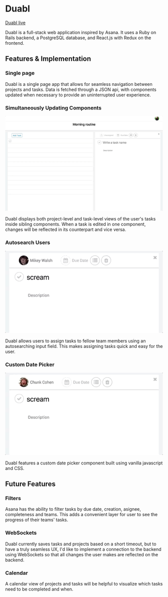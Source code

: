 # Duabl

[Duabl live](http://duabl.herokuapp.com)

Duabl is a full-stack web application inspired by Asana. It uses a Ruby on Rails backend, a PostgreSQL database, and React.js with Redux on the frontend.

## Features & Implementation

### Single page

Duabl is a single page app that allows for seamless navigation between projects and tasks. Data is fetched through a JSON api, with components updated when necessary to provide an uninterrupted user experience.

### Simultaneously Updating Components

![Simultaneous Updating](docs/sim-update.gif)

Duabl displays both project-level and task-level views of the user's tasks inside sibling components. When a task is edited in one component, changes will be reflected in its counterpart and vice versa.

### Autosearch Users

![Autosearch example](docs/autosearch.gif)

Duabl allows users to assign tasks to fellow team members using an autosearching input field. This makes assigning tasks quick and easy for the user.

### Custom Date Picker

![Date picker example](docs/date-picker.gif)

Duabl features a custom date picker component built using vanilla javascript and CSS.


## Future Features

### Filters

Asana has the ability to filter tasks by due date, creation, asignee, completeness and teams. This adds a convenient layer for user to see the progress of their teams' tasks.

### WebSockets

Duabl currently saves tasks and projects based on a short timeout, but to have a truly seamless UX, I'd like to implement a connection to the backend using WebSockets so that all changes the user makes are reflected on the backend.

### Calendar

A calendar view of projects and tasks will be helpful to visualize which tasks need to be completed and when.
